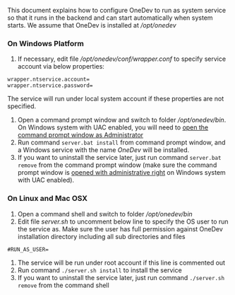 This document explains how to configure OneDev to run as system service so that it runs in the backend and can start automatically when system starts. We assume that OneDev is installed at _/opt/onedev_

### On Windows Platform
1. If necessary, edit file _/opt/onedev/conf/wrapper.conf_ to specify service account via below properties:
  ```
  wrapper.ntservice.account=
  wrapper.ntservice.password=
 ```
The service will run under local system account if these properties are not specified.
1. Open a command prompt window and switch to folder _/opt/onedev/bin_. On Windows system with UAC enabled, you will need to [open the command prompt window as Administrator](http://www.howtogeek.com/howto/windows-vista/run-a-command-as-administrator-from-the-windows-vista-run-box/) 
1. Run command `server.bat install` from command prompt window, and a Windows service with the name _OneDev_ will be installed.
1. If you want to uninstall the service later, just run command `server.bat remove` from the command prompt window (make sure the command prompt window is [opened with administrative right](http://www.howtogeek.com/howto/windows-vista/run-a-command-as-administrator-from-the-windows-vista-run-box/) on Windows system with UAC enabled).

### On Linux and Mac OSX
1. Open a command shell and switch to folder _/opt/onedev/bin_
1. Edit file _server.sh_ to uncomment below line to specify the OS user to run the service as. Make sure the user has full permission against OneDev installation directory including all sub directories and files
  ```
  #RUN_AS_USER=
  ```
1. The service will be run under root account if this line is commented out
1. Run command `./server.sh install` to install the service
1. If you want to uninstall the service later, just run command `./server.sh remove` from the command shell